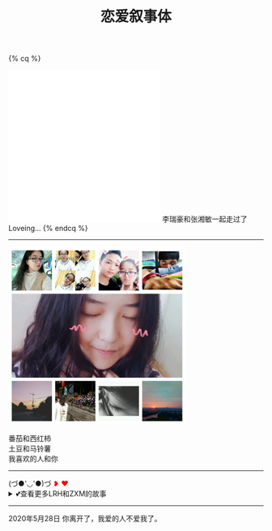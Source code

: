 ﻿---
title: 恋爱叙事体
comments: true
password: 161117
message: 💕相爱那天
description: 大一那年，李瑞豪和<ruby>张湘敏<rp>（</rp><rt><span id="busuanzi_container_page_pv" title="回忆次数"><i class="fa fa-heartbeat"></i> <span id="busuanzi_value_page_pv"></span></span></rt><rp>）</rp></ruby>在避风塘第一次相遇。<script type="text/javascript">document.querySelector('html').style.filter = 'grayscale(100%)';</script>
---
<meta http-equiv="refresh" content="5201314;url=/">
<link rel="stylesheet" type="text/css" href="love.css">

{% cq %}
  <iframe frameborder="0" scrolling="no" src="./heart.html" height="300px"></iframe>
  <span class="love-path">李瑞豪和张湘敏一起走过了<span>
  <span class="love-times">Loveing...</span>
{% endcq %}

---
<img src="images/zxm.jpg" width="350px" hegiht="350px"> 
<p class="tomato">番茄和西红柿<br/>土豆和马铃薯<br/>我喜欢的人和你</p>

---
<div class="shaky">(づ●'◡'●)づ <span style="color: #f00;">❥&nbsp;❤<span></div>
<details><summary class="love-summary"><span class="shaky">💕</span>查看更多LRH和ZXM的故事</summary><div class="love-journal">2018年8月15日AM 记录美好  
在e313的实验室把这个页面好好整理了一下，以后我们经历过的每个特殊的日子都会记录在下面。“爱您”😘。

2018年8月17日 七夕  
在一起后一起过的第一个七夕节，七夕快乐！

2018年9月24日 中秋  
今天中秋节，直到下午5点多你才从西安一路舟车劳顿赶到学校，天公不作美，湘潭下着小雨。我来校门接的你。你说你饿坏了，然后我们一起在学校半边街17CC那吃的晚餐，虽然没有去商场大鱼大肉的吃了，但是有你就好，中秋快乐！  

2018年10月14日 周日  
今天在这个页面的字体族中加入了我的手写字体，写了1年半的字体，也是为你而写的字体。沐目体。字体笔画比较细如果看不清可以全选文字这样可能会好点！（当本地没有华文行楷时就会备选沐目体，比如手机上显示，当然也有可能因为浏览器的原因不支持ttf格式字体所以无法显示）  

2018年10月18日 15:55  
今天是我和你在一起的第700天，准确的说还有8个小时5分钟。就在前两天我俩还在吵架，原因是我打球迟到了。可是我知道我错了，就是因为迟到。可是尴尬的是我打字打成了‘吃饭’，So,你多生气了好几天，既然是个误会，那还是不要生气了喔。官宣就不官宣了，就这样吧，爱你！  

2018年11月17日  
不知不觉在一起我们已经在一起两周年了，你还记得两年前的今天星期几嘛，还记得自己笑的多开心吗？我都记得！永远爱你！

2018年12月31日  
2018最后一天了，有个傻子还在担心喝不到18年最后一杯奶茶而担心呢，还好有我啊，半圆的益禾堂关门了，还好我在北苑的益禾堂给你买了你最喜欢的禾风奶绿。然后在麦乐季买了店里最后三个蛋挞。今天的雪还是没有融化，一路走得很快，怕冷掉，见到你的那一刻，真的很暖和！就酱紫。

2019年1月1日  
猪，新年快乐鸭，在一起的第三个年头开始了！  

2019年1月17日 <span style="color: #f00;">❤</span>  
猪仔仔，谁说我不记得你的生日啊，我日历提前三天就提醒我了！生日快乐呀！木马  

2019年2月4日 除夕  
明天就是猪年了，那你真的成了猪仔仔了！在一起三年每年过年都会给你压岁钱，现在没工作也没钱，都是我平时省的，现在只能给你99块！你还每次推我52.0，相信以,99会变成999甚至更多。  

2019年2月14日 情人节  
今天是2月14，传说中的情人节。相隔半个湖南。没能在一起过，只希望我心，你知！  

2019年2月17-19日  
这几天在吵架，隔三两个月总会有次小吵闹。其实我真的不想和你吵架。有的时候却被你气的不知道说什么，你也是吧，没少被我气！我希望以后都能和你一起享受开心快乐的时光！  

2019年3月22日  
player.lruihao.cn ： 20161117 20161117  
老婆我没有不理你也没有不见了喔！我在做左边那个播放器，以后想听的歌我都给你添加过来，有没有很喜欢，有没有一点少女心爆棚的感觉！！！么么哒  

2019年7月7日  
今天是我大三在学校的最后一天，明天我也回家了。要去实习了，大学三年也没有什么舍不得的，唯独放不下的就是你，今日一别，再见就是国庆了。我想你，爱你。  

2019年7月25日  
今天打开便签看到一张截图，是你送给我的，我希望你也是，要一直开心，你笑起来真好看，很可爱！上面的文字是：  
{% cq %}
愿你出走半生，归来仍是少年。  
可少年，是很难在成人的世界里如鱼得水的。  
愿你出走半生，归来已然成年。  
用的了手段，玩的转规则，看的透世事，过的顺风顺水，  
却保留一点小小的真性情，坚强骄傲，宽容慈悲，仅此而已，已是大幸。  
没有人可以一直天真如少年，除非付出巨大的代价。  
{% endcq %}
等我实习发了工资我可以给zxm买裙子，买软软的可以抱着睡觉的娃娃，还可以给崽崽买眉笔，鞋子等等，等以后呢存够了钱可以和zxm去旅游，北京、上海、海南、秦皇岛等等...  
哦对了，上次一起去韩大地吃烧烤知道了张湘敏不喜欢吃芒果！  

2019年9月22日 周日  
今天我花了一个星期天重写了一下这个页面，更方便以后记录美好；  
顺便表达一下来深圳一个多月对你的思念。马上就到国庆了，我的票也买好了，马上又可以见到你了，要和你一起学习一起约会！  

2019年9月30日-10月6日 国庆
30号清晨，我非常激动地踏上了深圳发往湘潭的火车，去火车站的路上，期间坐公交车坐反了，竟然阴差阳错到了清湖地铁站。反正，总之我就是顺利的到了湘潭，带着一颗激动地心，因为马上就要见到你了。
想起一句话，“所爱隔山海，山海皆可平”，我想大概如此。又想起一句诗，“玲珑骰子安红豆,入骨相思知不知”，我知你知。
第一眼见到你，感觉很熟悉很亲切，在明德到亲民一起走过三年的路上，还记得，大一的时候你问我，愿意陪你走完这三年的路吗。岂只三年，我还想和你再走很多年。
国庆期间，和你一起吃了心心念念的螺蛳粉，吃了大碗先生的湘菜，一起去了肯德基吃了肯德基的饭，买了饮料拍了合照，约会散步，抓拍到了你盛世侧颜。陪你逛了街，你送了我长大后第一件衬衫，很好看我很喜欢。
又想起了上次和你在凤凰的逛街，过去的一切都让我满意和回味无穷，我相信未来定是如此，岁月静好，爱你如初。（土味情话说来就来！）
6号晚上我一个人踏上了返程的火车，没叫任何人送我包括你，离别总是不舍的，这次特别特别的强烈。气氛不要太伤感，我们大家都在成长的路上，我们一直都在对方的心里。考研加油！
晚安。

2019年11月17日 三周年
承蒙时光不弃，1095天，你一直在，我一直爱，三周年快乐。
</div></details>

---
<div class="loveTyping">
2020年5月28日
你离开了，我爱的人不爱我了。
</div>
<!--<iframe frameborder="no" border="0" marginwidth="0" marginheight="0" width=280 height=52 src="//music.163.com/outchain/player?type=2&id=563282238&auto=1&height=32" style="display: none;"></iframe>-->
<script type="text/javascript" src="/js/love/love-typing.js"></script>
<script async type="text/javascript" src="/js/love/love-time.js"></script>
<script async type="text/javascript" src="/js/love/love-word.js"></script>
<script type="text/javascript" src="/js/love/snowfall.jquery.js"></script>
<script type="text/javascript" src="/js/love/sakura.js"></script>